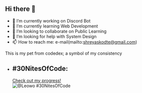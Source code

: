 ## Hi there 👋
- 🔭 I’m currently working on Discord Bot
- 🌱 I’m currently learning Web Development
- 👯 I’m looking to collaborate on Public Learning
- 🤔 I’m looking for help with System Design
- 📫 How to reach me: e-mail(mailto:shreyaskodte@gmail.com)

This is my pet from codedex; a symbol of my consistency
- ## #30NitesOfCode:
  [Check out my progress!](https://www.codedex.io/@Leowo/30-nites-of-code)  
  ![@Leowo #30NitesOfCode](https://www.codedex.io/api/petStatus?user=Leowo)
<!--
**Hydra-Slayer/Hydra-Slayer** is a ✨ _special_ ✨ repository because its `README.md` (this file) appears on your GitHub profile.

Here are some ideas to get you started:

- 🔭 I’m currently working on ...
- 🌱 I’m currently learning ...
- 👯 I’m looking to collaborate on ...
- 🤔 I’m looking for help with ...
- 💬 Ask me about ...
- 📫 How to reach me: ...
- 😄 Pronouns: ...
- ⚡ Fun fact: ...
-->
